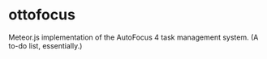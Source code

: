 ottofocus
=========

Meteor.js implementation of the AutoFocus 4 task management system. (A to-do list, essentially.) 